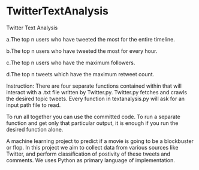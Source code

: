 # TwitterTextAnalysis
Twitter Text Analysis

a.The top n users who have tweeted the most for the entire timeline.

b.The top n users who have tweeted the most for every hour.

c.The top n users who have the maximum followers.

d.The top n tweets which have the maximum retweet count.

Instruction: There are four separate functions contained within that will interact with a .txt file written by Twitter.py. Twitter.py fetches and crawls the desired topic tweets. Every function in textanalysis.py will ask for an input path file to read.

To run all together you can use the committed code. To run a separate function and get only that particular output, it is enough if you run the desired function alone.

A machine learning project to predict if a movie is going to be a blockbuster or flop. In this project we aim to collect data from various sources like Twitter, and perform classification of postivity of these tweets and comments. We uses Python as primary language of implementation.
